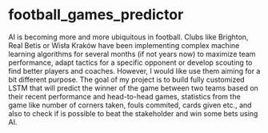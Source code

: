 # football_games_predictor

AI is becoming more and more ubiquitous in football. Clubs like Brighton, Real Betis or Wisła Kraków have been implementing complex machine learning algorithms for several months (if not years now) to maximize team performance, adapt tactics for a specific opponent or develop scouting to find better players and coaches. However, I would like use them aiming for a bit different purpose. The goal of my project is to build fully customized LSTM that will predict the winner of the game between two teams based on their recent performance and head-to-head games, statistics from the game like number of corners taken, fouls commited, cards given etc., and also to check if is possible to beat the stakeholder and win some bets using AI.
